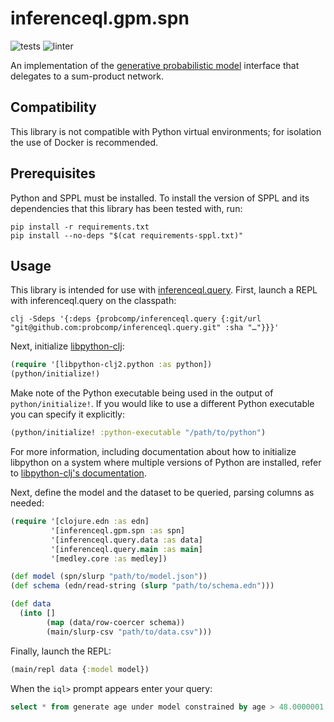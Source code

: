 # inferenceql.gpm.spn
![tests](https://github.com/OpenIQL/inferenceql.gpm.spn/workflows/tests/badge.svg)
![linter](https://github.com/OpenIQL/inferenceql.gpm.spn/workflows/linter/badge.svg)

An implementation of the [generative probabilistic model](https://github.com/probcomp/inferenceql.inference) interface that delegates to a sum-product network.

## Compatibility

This library is not compatible with Python virtual environments; for isolation the use of Docker is recommended. 

## Prerequisites

Python and SPPL must be installed. To install the version of SPPL and its dependencies that this library has been tested with, run:

``` shell
pip install -r requirements.txt
pip install --no-deps "$(cat requirements-sppl.txt)"
```

## Usage

This library is intended for use with [inferenceql.query](https://github.com/probcomp/inferenceql.query). First, launch a REPL with inferenceql.query on the classpath:

``` shell
clj -Sdeps '{:deps {probcomp/inferenceql.query {:git/url "git@github.com:probcomp/inferenceql.query.git" :sha "…"}}}'
```

Next, initialize [libpython-clj](https://github.com/clj-python/libpython-clj):

``` clojure
(require '[libpython-clj2.python :as python])
(python/initialize!)
```

Make note of the Python executable being used in the output of `python/initialize!`. If you would like to use a different Python executable you can specify it explicitly:

``` clojure
(python/initialize! :python-executable "/path/to/python")
```

For more information, including documentation about how to initialize libpython on a system where multiple versions of Python are installed, refer to [libpython-clj's documentation](https://clj-python.github.io/libpython-clj/).

Next, define the model and the dataset to be queried, parsing columns as needed:

``` clojure
(require '[clojure.edn :as edn]
         '[inferenceql.gpm.spn :as spn]
         '[inferenceql.query.data :as data]
         '[inferenceql.query.main :as main]
         '[medley.core :as medley])

(def model (spn/slurp "path/to/model.json"))
(def schema (edn/read-string (slurp "path/to/schema.edn")))

(def data
  (into []
        (map (data/row-coercer schema))
        (main/slurp-csv "path/to/data.csv")))
```

Finally, launch the REPL:

``` clojure
(main/repl data {:model model})
```

When the `iql>` prompt appears enter your query:

``` sql
select * from generate age under model constrained by age > 48.0000001 and age < 48.0000002 limit 10
``` 
